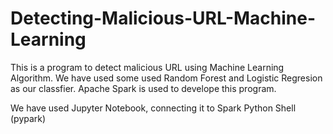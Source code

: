 # Detecting-Malicious-URL-Machine-Learning
This is a program to detect malicious URL using Machine Learning Algorithm.
We have used some used Random Forest and Logistic Regresion as our classfier.
Apache Spark is used to develope this program.

We have used Jupyter Notebook, connecting it to Spark Python Shell (pypark)

